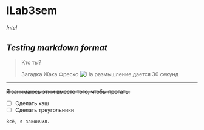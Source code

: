 # ILab3sem
###### Intel
***Testing markdown format***
---
> Кто ты?
>
> Загадка Жака Фреско
![На размышление дается 30 секунд](https://memepedia.ru/wp-content/uploads/2020/02/zhak-fresko-citaty-mem.png)
---

~~Я занимаюсь этим вместо того, чтобы прогать.~~

- [ ] Сделать кэш
- [ ] Сделать треугольники

```
Всё, я закончил.
```
